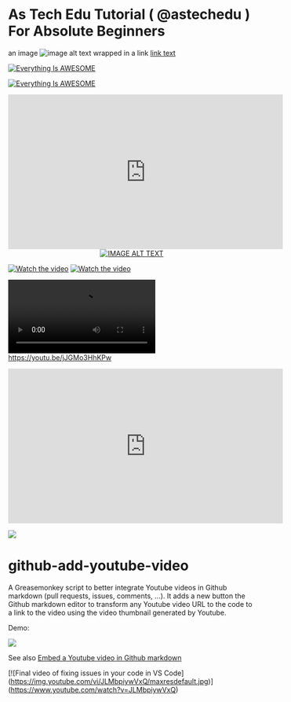 # As Tech Edu Tutorial ( @astechedu ) For Absolute Beginners


an image
![image alt text](https://example.com/link-to-image)
wrapped in a link
[link text](https://example.com/my-link "link title")



[![Everything Is AWESOME](https://img.youtube.com/vi/StTqXEQ2l-Y/0.jpg)](https://youtu.be/jJGMo3HhKPw "Everything Is AWESOME")


[![Everything Is AWESOME](https://youtu.be/jJGMo3HhKPw)](https://youtu.be/jJGMo3HhKPw "Everything Is AWESOME")


<iframe width="560" height="315"
src="https://youtu.be/jJGMo3HhKPw" frameborder="0" 
allow="accelerometer; autoplay; encrypted-media; gyroscope; picture-in-picture" allowfullscreen>
</iframe>


<div align="center">
  <a href="https://www.youtube.com/watch?v=YOUTUBE_VIDEO_ID_HERE"><img src="https://img.youtube.com/vi/YOUTUBE_VIDEO_ID_HERE/0.jpg" alt="IMAGE ALT TEXT"></a>
</div>


[![Watch the video](https://i.imgur.com/vKb2F1B.png)](https://youtu.be/vt5fpE0bzSY)
[![Watch the video](https://i.imgur.com/vKb2F1B.png)](https://youtu.be/jJGMo3HhKPw)


<video src="https://youtu.be/jJGMo3HhKPw.mp4"></video>
https://youtu.be/jJGMo3HhKPw

<iframe width="560" height="315" src="https://youtu.be/jJGMo3HhKPw" frameborder="0" allow="autoplay; encrypted-media" allowfullscreen></iframe>


![]([http://damien.pobel.fr/images/youtube-video-github.gif](http://damien.pobel.fr/images/youtube-video-github.gif))









# github-add-youtube-video

A Greasemonkey script to better integrate Youtube videos in Github markdown
(pull requests, issues, comments, ...). It adds a new button the Github markdown
editor to transform any Youtube video URL to the code to a link to the video
using the video thumbnail generated by Youtube.

Demo:

![](http://damien.pobel.fr/images/youtube-video-github.gif)



See also [Embed a Youtube video in Github markdown](http://damien.pobel.fr/post/youtube-video-github/)




[![Final video of fixing issues in your code in VS Code]
(https://img.youtube.com/vi/JLMbpiywVxQ/maxresdefault.jpg)]
(https://www.youtube.com/watch?v=JLMbpiywVxQ)


